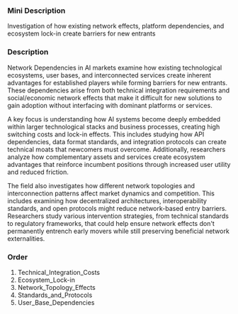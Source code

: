 ### Mini Description

Investigation of how existing network effects, platform dependencies, and ecosystem lock-in create barriers for new entrants

### Description

Network Dependencies in AI markets examine how existing technological ecosystems, user bases, and interconnected services create inherent advantages for established players while forming barriers for new entrants. These dependencies arise from both technical integration requirements and social/economic network effects that make it difficult for new solutions to gain adoption without interfacing with dominant platforms or services.

A key focus is understanding how AI systems become deeply embedded within larger technological stacks and business processes, creating high switching costs and lock-in effects. This includes studying how API dependencies, data format standards, and integration protocols can create technical moats that newcomers must overcome. Additionally, researchers analyze how complementary assets and services create ecosystem advantages that reinforce incumbent positions through increased user utility and reduced friction.

The field also investigates how different network topologies and interconnection patterns affect market dynamics and competition. This includes examining how decentralized architectures, interoperability standards, and open protocols might reduce network-based entry barriers. Researchers study various intervention strategies, from technical standards to regulatory frameworks, that could help ensure network effects don't permanently entrench early movers while still preserving beneficial network externalities.

### Order

1. Technical_Integration_Costs
2. Ecosystem_Lock-in
3. Network_Topology_Effects
4. Standards_and_Protocols
5. User_Base_Dependencies
